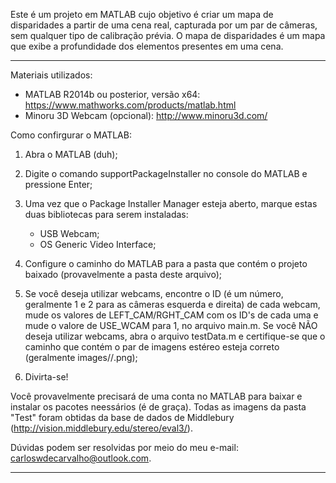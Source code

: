 Este é um projeto em MATLAB cujo objetivo é criar um mapa de disparidades a partir de uma cena real, capturada por um par de câmeras, sem qualquer tipo de calibração prévia. O mapa de disparidades é um mapa que exibe a profundidade dos elementos presentes em uma cena. 

---------------------------------------------------------------------------------------------------------------------------------

Materiais utilizados:

- MATLAB R2014b ou posterior, versão x64: https://www.mathworks.com/products/matlab.html
- Minoru 3D Webcam (opcional): http://www.minoru3d.com/

Como confirgurar o MATLAB:

1) Abra o MATLAB (duh);

2) Digite o comando supportPackageInstaller no console do MATLAB e pressione Enter;

3) Uma vez que o Package Installer Manager esteja aberto, marque estas duas bibliotecas para serem instaladas:
	- USB Webcam;
	- OS Generic Video Interface;

4) Configure o caminho do MATLAB para a pasta que contém o projeto baixado (provavelmente a pasta deste arquivo);

5) Se você deseja utilizar webcams, encontre o ID (é um número, geralmente 1 e 2 para as câmeras esquerda e direita) de cada webcam, mude os valores de LEFT_CAM/RGHT_CAM com os ID's de cada uma e mude o valore de USE_WCAM para 1, no arquivo main.m. Se você NÃO deseja utilizar webcams, abra o arquivo testData.m e certifique-se que o caminho que contém o par de imagens estéreo esteja correto (geralmente images/<Folder>/<Image>.png);

6) Divirta-se!

Você provavelmente precisará de uma conta no MATLAB para baixar e instalar os pacotes neessários (é de graça). Todas as imagens da pasta "Test" foram obtidas da base de dados de Middlebury (http://vision.middlebury.edu/stereo/eval3/). 

Dúvidas podem ser resolvidas por meio do meu e-mail: carloswdecarvalho@outlook.com.

---------------------------------------------------------------------------------------------------------------------------------

